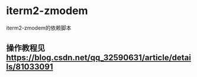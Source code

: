 # iterm2-zmodem
iterm2-zmodem的依赖脚本

## 操作教程见  https://blog.csdn.net/qq_32590631/article/details/81033091
